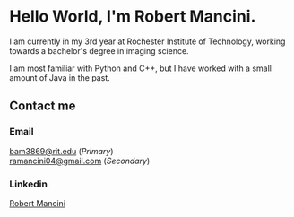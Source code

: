 # Hello World, I'm Robert Mancini.
I am currently in my 3rd year at Rochester Institute of Technology, working towards a bachelor's degree in imaging science.

I am most familiar with Python and C++, but I have worked with a small amount of Java in the past.

## Contact me
### Email
[bam3869@rit.edu](mailto:bam3869@rit.edu) (*Primary*)  
[ramancini04@gmail.com](mailto:ramancini04@gmail.com) (*Secondary*)

### Linkedin
[Robert Mancini](https://www.linkedin.com/in/robert-mancini-259795225?lipi=urn%3Ali%3Apage%3Ad_flagship3_profile_view_base_contact_details%3BqYAjReW3Q8ylyIIXpSSxYw%3D%3D)
